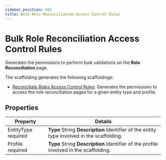 ```yaml
---
sidebar_position: 943
title: Bulk Role Reconciliation Access Control Rules
---
```


# Bulk Role Reconciliation Access Control Rules

Generates the permissions to perform bulk validations on the **Role Reconciliation** page.

The scaffolding generates the following scaffoldings:

* [Reconciliate Roles Access Control Rules](../reconciliaterolesaccesscontrolrules/index "ReconciliateRolesAccessControlRules"): Generates the permissions to access the role reconciliation pages for a given entity type and profile.

## Properties

| Property | Details |
| --- | --- |
| EntityType required | **Type**  String  **Description** Identifier of the entity type involved in the scaffolding. |
| Profile required | **Type**  String  **Description** Identifier of the profile involved in the scaffolding. |